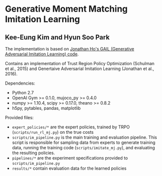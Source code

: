 
# Generative Moment Matching Imitation Learning

## Kee-Eung Kim and Hyun Soo Park

The implementation is based on [Jonathan Ho's GAIL (Generative Adversarial Imitation Learning) code](https://github.com/openai/imitation).

Contains an implementation of Trust Region Policy Optimization (Schulman et al., 2015) and Genertaive Adversarial Imitation Learning (Jonathan et al., 2016).

Dependencies:

* Python 2.7
* OpenAI Gym >= 0.1.0, mujoco_py >= 0.4.0
* numpy >= 1.10.4, scipy >= 0.17.0, theano >= 0.8.2
* h5py, pytables, pandas, matplotlib

Provided files:

* ``expert_policies/*`` are the expert policies, trained by TRPO (``scripts/run_rl_mj.py``) on the true costs
* ``scripts/im_pipeline.py`` is the main training and evaluation pipeline. This script is responsible for sampling data from experts to generate training data, running the training code (``scripts/imitate_mj.py``), and evaluating the resulting policies.
* ``pipelines/*`` are the experiment specifications provided to ``scripts/im_pipeline.py``
* ``results/*`` contain evaluation data for the learned policies
